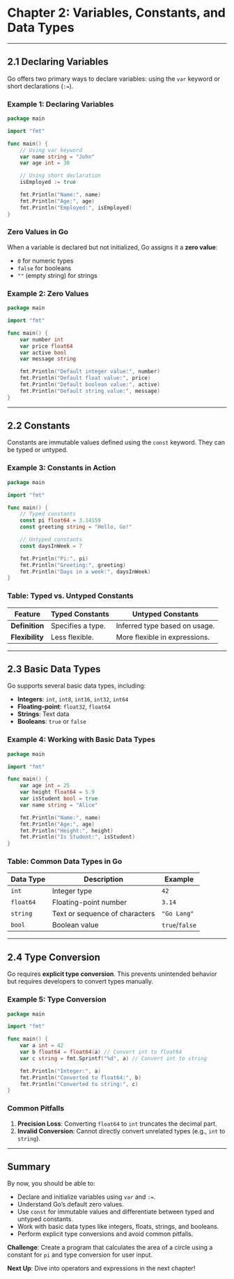 
# **Chapter 2: Variables, Constants, and Data Types**

---

## **2.1 Declaring Variables**

Go offers two primary ways to declare variables: using the `var` keyword or short declarations (`:=`).

### **Example 1: Declaring Variables**
```go
package main

import "fmt"

func main() {
    // Using var keyword
    var name string = "John"
    var age int = 30

    // Using short declaration
    isEmployed := true

    fmt.Println("Name:", name)
    fmt.Println("Age:", age)
    fmt.Println("Employed:", isEmployed)
}
```

### **Zero Values in Go**
When a variable is declared but not initialized, Go assigns it a **zero value**:
- `0` for numeric types
- `false` for booleans
- `""` (empty string) for strings

### **Example 2: Zero Values**
```go
package main

import "fmt"

func main() {
    var number int
    var price float64
    var active bool
    var message string

    fmt.Println("Default integer value:", number)
    fmt.Println("Default float value:", price)
    fmt.Println("Default boolean value:", active)
    fmt.Println("Default string value:", message)
}
```

---

## **2.2 Constants**

Constants are immutable values defined using the `const` keyword. They can be typed or untyped.

### **Example 3: Constants in Action**
```go
package main

import "fmt"

func main() {
    // Typed constants
    const pi float64 = 3.14159
    const greeting string = "Hello, Go!"

    // Untyped constants
    const daysInWeek = 7

    fmt.Println("Pi:", pi)
    fmt.Println("Greeting:", greeting)
    fmt.Println("Days in a week:", daysInWeek)
}
```

### **Table: Typed vs. Untyped Constants**

| Feature         | Typed Constants       | Untyped Constants       |
|------------------|-----------------------|-------------------------|
| **Definition**   | Specifies a type.     | Inferred type based on usage. |
| **Flexibility**  | Less flexible.        | More flexible in expressions. |

---

## **2.3 Basic Data Types**

Go supports several basic data types, including:
- **Integers**: `int`, `int8`, `int16`, `int32`, `int64`
- **Floating-point**: `float32`, `float64`
- **Strings**: Text data
- **Booleans**: `true` or `false`

### **Example 4: Working with Basic Data Types**
```go
package main

import "fmt"

func main() {
    var age int = 25
    var height float64 = 5.9
    var isStudent bool = true
    var name string = "Alice"

    fmt.Println("Name:", name)
    fmt.Println("Age:", age)
    fmt.Println("Height:", height)
    fmt.Println("Is Student:", isStudent)
}
```

### **Table: Common Data Types in Go**

| Data Type  | Description                     | Example       |
|------------|---------------------------------|---------------|
| `int`      | Integer type                   | `42`          |
| `float64`  | Floating-point number           | `3.14`        |
| `string`   | Text or sequence of characters | `"Go Lang"`   |
| `bool`     | Boolean value                  | `true`/`false`|

---

## **2.4 Type Conversion**

Go requires **explicit type conversion**. This prevents unintended behavior but requires developers to convert types manually.

### **Example 5: Type Conversion**
```go
package main

import "fmt"

func main() {
    var a int = 42
    var b float64 = float64(a) // Convert int to float64
    var c string = fmt.Sprintf("%d", a) // Convert int to string

    fmt.Println("Integer:", a)
    fmt.Println("Converted to float64:", b)
    fmt.Println("Converted to string:", c)
}
```

### **Common Pitfalls**
1. **Precision Loss**: Converting `float64` to `int` truncates the decimal part.
2. **Invalid Conversion**: Cannot directly convert unrelated types (e.g., `int` to `string`).

---

## **Summary**
By now, you should be able to:
- Declare and initialize variables using `var` and `:=`.
- Understand Go’s default zero values.
- Use `const` for immutable values and differentiate between typed and untyped constants.
- Work with basic data types like integers, floats, strings, and booleans.
- Perform explicit type conversions and avoid common pitfalls.

**Challenge**: Create a program that calculates the area of a circle using a constant for `pi` and type conversion for user input.

**Next Up**: Dive into operators and expressions in the next chapter!

